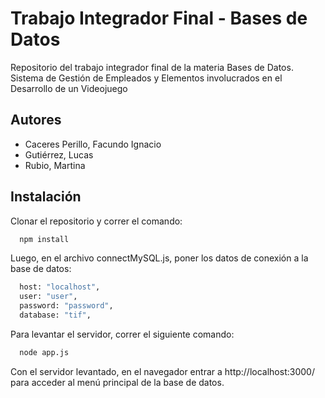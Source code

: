 # Trabajo Integrador Final - Bases de Datos

Repositorio del trabajo integrador final de la materia Bases de Datos. Sistema de Gestión de Empleados y Elementos involucrados en el Desarrollo de un Videojuego

## Autores

- Caceres Perillo, Facundo Ignacio
- Gutiérrez, Lucas
- Rubio, Martina

## Instalación

Clonar el repositorio y correr el comando:

```bash
  npm install
```

Luego, en el archivo connectMySQL.js, poner los datos de conexión a la base de datos:

```bash
  host: "localhost",
  user: "user",
  password: "password",
  database: "tif",
```

Para levantar el servidor, correr el siguiente comando:

```bash
  node app.js
```

Con el servidor levantado, en el navegador entrar a http://localhost:3000/ para acceder al menú principal de la base de datos.
